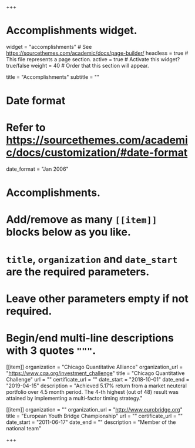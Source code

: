 +++
# Accomplishments widget.
widget = "accomplishments"  # See https://sourcethemes.com/academic/docs/page-builder/
headless = true  # This file represents a page section.
active = true  # Activate this widget? true/false
weight = 40  # Order that this section will appear.

title = "Accomplish&shy;ments"
subtitle = ""

# Date format
#   Refer to https://sourcethemes.com/academic/docs/customization/#date-format
date_format = "Jan 2006"

# Accomplishments.
#   Add/remove as many `[[item]]` blocks below as you like.
#   `title`, `organization` and `date_start` are the required parameters.
#   Leave other parameters empty if not required.
#   Begin/end multi-line descriptions with 3 quotes `"""`.

[[item]]
  organization = "Chicago Quantitative Alliance"
  organization_url = "https://www.cqa.org/investment_challenge"
  title = "Chicago Quantitative Challenge"
  url = ""
  certificate_url = ""
  date_start = "2018-10-01"
  date_end = "2019-04-15"
  description = "Achieved 5.17% return from a market neuteral portfolio over 4.5 month period. The 4-th highest (out of 48) result was attained by implementing a multi-factor timing strategy."
 
[[item]]
  organization = ""
  organization_url = "http://www.eurobridge.org"
  title = "European Youth Bridge Championship"
  url = ""
  certificate_url = ""
  date_start = "2011-06-17"
  date_end = ""
  description = "Member of the national team"
  


+++
